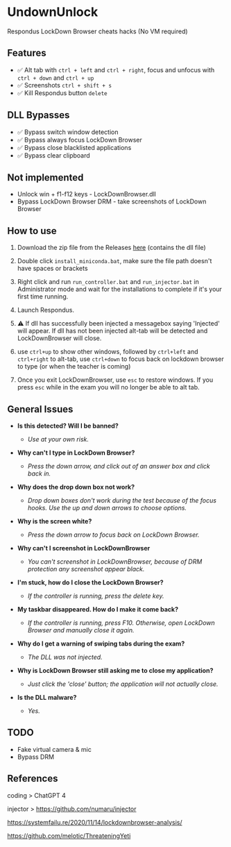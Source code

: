 # UndownUnlock
Respondus LockDown Browser cheats hacks (No VM required)

## Features

 - :white_check_mark: Alt tab with `ctrl + left` and `ctrl + right`, focus and unfocus with `ctrl + down` and `ctrl + up`
 - :white_check_mark: Screenshots `ctrl + shift + s`
 - :white_check_mark: Kill Respondus button `delete`

## DLL Bypasses

 - :white_check_mark: Bypass switch window detection
 - :white_check_mark: Bypass always focus LockDown Browser
 - :white_check_mark: Bypass close blacklisted applications
 - :white_check_mark: Bypass clear clipboard

## Not implemented
 - Unlock win + f1-f12 keys - LockDownBrowser.dll
 - Bypass LockDown Browser DRM - take screenshots of LockDown Browser

## How to use

1. Download the zip file from the Releases [here](https://github.com/Totsukawaii/UndownUnlock/releases/download/v1.0.3/UndownUnlock-v1.0.3.zip) (contains the dll file)

2. Double click `install_miniconda.bat`, make sure the file path doesn't have spaces or brackets

3. Right click and run `run_controller.bat` and `run_injector.bat` in Administrator mode and wait for the installations to complete if it's your first time running.

4. Launch Respondus.

5. :warning: If dll has successfully been injected a messagebox saying 'Injected' will appear. If dll has not been injected alt-tab will be detected and LockDownBrowser will close.

6. use `ctrl+up` to show other windows, followed by `ctrl+left` and `ctrl+right` to alt-tab, use `ctrl+down` to focus back on lockdown browser to type (or when the teacher is coming)

7. Once you exit LockDownBrowser, use `esc` to restore windows. If you press `esc` while in the exam you will no longer be able to alt tab.

## General Issues

- **Is this detected? Will I be banned?**
  - *Use at your own risk.*

- **Why can't I type in LockDown Browser?**
  - *Press the down arrow, and click out of an answer box and click back in.*

- **Why does the drop down box not work?**
  - *Drop down boxes don't work during the test because of the focus hooks. Use the up and down arrows to choose options.*

- **Why is the screen white?**
  - *Press the down arrow to focus back on LockDown Browser.*

- **Why can't I screenshot in LockDownBrowser**
  - *You can't screenshot in LockDownBrowser, because of DRM protection any screenshot appear black.*

- **I'm stuck, how do I close the LockDown Browser?**
  - *If the controller is running, press the delete key.*
  
- **My taskbar disappeared. How do I make it come back?**
  - *If the controller is running, press F10. Otherwise, open LockDown Browser and manually close it again.*

- **Why do I get a warning of swiping tabs during the exam?**
  - *The DLL was not injected.*

- **Why is LockDown Browser still asking me to close my application?**
  - *Just click the 'close' button; the application will not actually close.*

- **Is the DLL malware?**
  - *Yes.*

## TODO

- Fake virtual camera & mic
- Bypass DRM

## References

coding > ChatGPT 4

injector > https://github.com/numaru/injector

https://systemfailu.re/2020/11/14/lockdownbrowser-analysis/

https://github.com/melotic/ThreateningYeti
